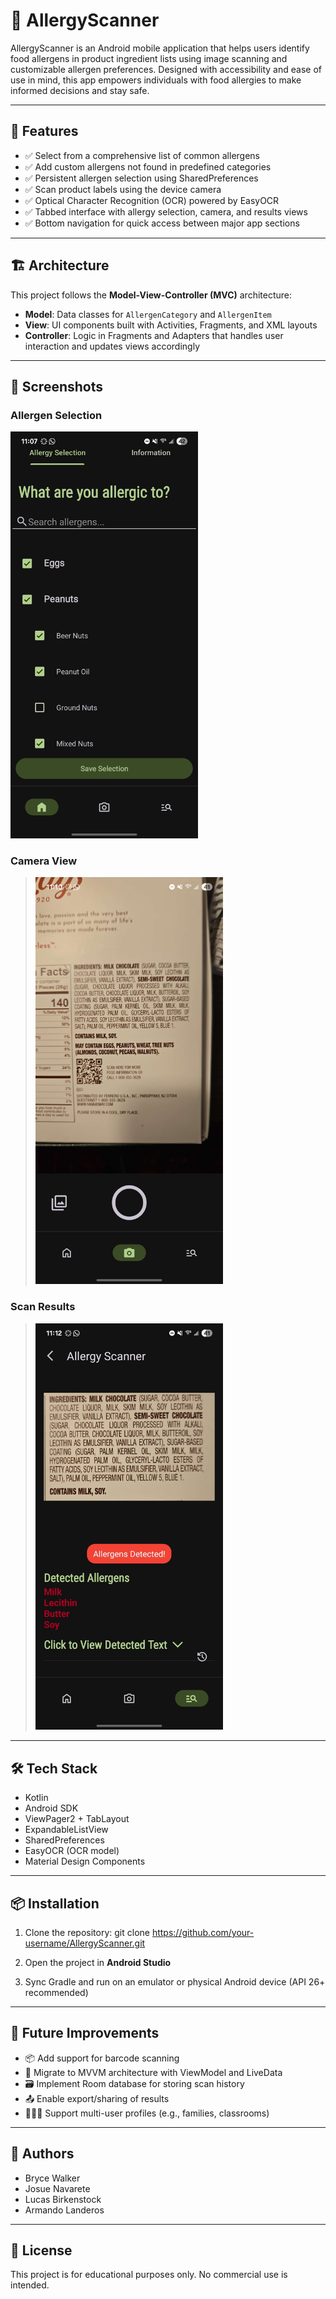 # 🤧 AllergyScanner

AllergyScanner is an Android mobile application that helps users identify food allergens in product ingredient lists using image scanning and customizable allergen preferences. Designed with accessibility and ease of use in mind, this app empowers individuals with food allergies to make informed decisions and stay safe.

---

## 📱 Features

- ✅ Select from a comprehensive list of common allergens  
- ✅ Add custom allergens not found in predefined categories  
- ✅ Persistent allergen selection using SharedPreferences  
- ✅ Scan product labels using the device camera  
- ✅ Optical Character Recognition (OCR) powered by EasyOCR  
- ✅ Tabbed interface with allergy selection, camera, and results views  
- ✅ Bottom navigation for quick access between major app sections  

---

## 🏗️ Architecture

This project follows the **Model-View-Controller (MVC)** architecture:

- **Model**: Data classes for `AllergenCategory` and `AllergenItem`
- **View**: UI components built with Activities, Fragments, and XML layouts
- **Controller**: Logic in Fragments and Adapters that handles user interaction and updates views accordingly

---

## 📸 Screenshots

### Allergen Selection
<img src="assets/screenshot1.jpg" alt="Allergen Selection" width="300" height="auto"/>

### Camera View
> <img src="assets/screenshot2.jpg" alt="Camera View" width="300" height="auto"/>

### Scan Results
> <img src="assets/screenshot3.jpg" alt="Scan Results" width="300" height="auto"/>


---

## 🛠️ Tech Stack

- Kotlin  
- Android SDK  
- ViewPager2 + TabLayout  
- ExpandableListView  
- SharedPreferences  
- EasyOCR (OCR model)  
- Material Design Components  

---

## 📦 Installation

1. Clone the repository: git clone https://github.com/your-username/AllergyScanner.git
  
2. Open the project in **Android Studio**

3. Sync Gradle and run on an emulator or physical Android device (API 26+ recommended)

---

## 🔭 Future Improvements

- 📦 Add support for barcode scanning  
- 🧠 Migrate to MVVM architecture with ViewModel and LiveData  
- 🗃️ Implement Room database for storing scan history  
- 📤 Enable export/sharing of results  
- 👨‍👩‍👧 Support multi-user profiles (e.g., families, classrooms)  

---

## 👥 Authors

- Bryce Walker
- Josue Navarete
- Lucas Birkenstock
- Armando Landeros

---

## 📄 License

This project is for educational purposes only. No commercial use is intended.


